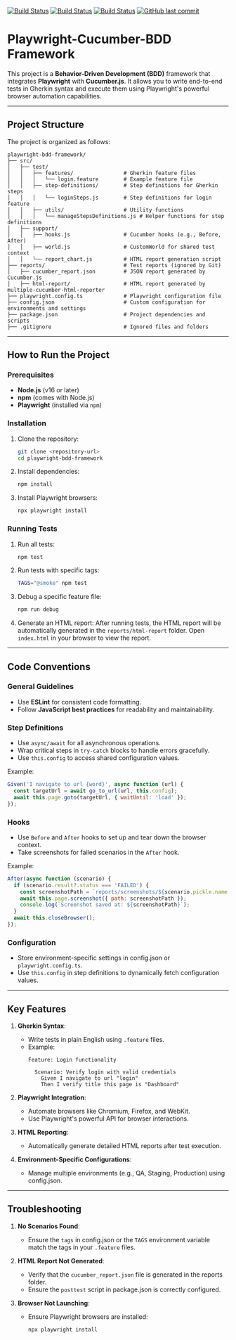 [![Build Status](https://github.com/lqthang2204/playwright-bdd-framework/actions/workflows/playwright-windows-latest.yml/badge.svg)](https://github.com/lqthang2204/playwright-bdd-framework/actions)
[![Build Status](https://github.com/lqthang2204/playwright-bdd-framework/actions/workflows/playwright-ubuntu-latest.yml/badge.svg)](https://github.com/lqthang2204/playwright-bdd-framework/actions)
[![Build Status](https://github.com/lqthang2204/playwright-bdd-framework/actions/workflows/playwright-macos-latest.yml/badge.svg)](https://github.com/lqthang2204/playwright-bdd-framework/actions)
[![GitHub last commit](https://img.shields.io/github/last-commit/lqthang2204/playwright-bdd-framework.svg)](https://github.com/lqthang2204/playwright-bdd-framework/commits/main)

# Playwright-Cucumber-BDD Framework

This project is a **Behavior-Driven Development (BDD)** framework that integrates **Playwright** with **Cucumber.js**. It allows you to write end-to-end tests in Gherkin syntax and execute them using Playwright's powerful browser automation capabilities.

---

## Project Structure

The project is organized as follows:

```
playwright-bdd-framework/
├── src/
│   ├── test/
│   │   ├── features/                # Gherkin feature files
│   │   │   └── login.feature        # Example feature file
│   │   ├── step-definitions/        # Step definitions for Gherkin steps
│   │   │   └── loginSteps.js        # Step definitions for login feature
│   │   ├── utils/                   # Utility functions
│   │   │   └── manageStepsDefinitions.js # Helper functions for step definitions
│   ├── support/
│   │   ├── hooks.js                 # Cucumber hooks (e.g., Before, After)
│   │   ├── world.js                 # CustomWorld for shared test context
│   │   └── report_chart.js          # HTML report generation script
├── reports/                         # Test reports (ignored by Git)
│   ├── cucumber_report.json         # JSON report generated by Cucumber.js
│   ├── html-report/                 # HTML report generated by multiple-cucumber-html-reporter
├── playwright.config.ts             # Playwright configuration file
├── config.json                      # Custom configuration for environments and settings
├── package.json                     # Project dependencies and scripts
├── .gitignore                       # Ignored files and folders
```

---

## How to Run the Project

### Prerequisites

- **Node.js** (v16 or later)
- **npm** (comes with Node.js)
- **Playwright** (installed via `npm`)

### Installation

1. Clone the repository:

   ```bash
   git clone <repository-url>
   cd playwright-bdd-framework
   ```
2. Install dependencies:

   ```bash
   npm install
   ```
3. Install Playwright browsers:

   ```bash
   npx playwright install
   ```

### Running Tests

1. Run all tests:

   ```bash
   npm test
   ```
2. Run tests with specific tags:

   ```bash
   TAGS="@smoke" npm test
   ```
3. Debug a specific feature file:

   ```bash
   npm run debug
   ```
4. Generate an HTML report:
   After running tests, the HTML report will be automatically generated in the `reports/html-report` folder. Open `index.html` in your browser to view the report.

---

## Code Conventions

### General Guidelines

- Use **ESLint** for consistent code formatting.
- Follow **JavaScript best practices** for readability and maintainability.

### Step Definitions

- Use `async/await` for all asynchronous operations.
- Wrap critical steps in `try-catch` blocks to handle errors gracefully.
- Use `this.config` to access shared configuration values.

Example:

```javascript
Given('I navigate to url {word}', async function (url) {
  const targetUrl = await go_to_url(url, this.config);
  await this.page.goto(targetUrl, { waitUntil: 'load' });
});
```

### Hooks

- Use `Before` and `After` hooks to set up and tear down the browser context.
- Take screenshots for failed scenarios in the `After` hook.

Example:

```javascript
After(async function (scenario) {
  if (scenario.result?.status === 'FAILED') {
    const screenshotPath = `reports/screenshots/${scenario.pickle.name.replace(/[^a-zA-Z0-9]/g, '_')}.png`;
    await this.page.screenshot({ path: screenshotPath });
    console.log(`Screenshot saved at: ${screenshotPath}`);
  }
  await this.closeBrowser();
});
```

### Configuration

- Store environment-specific settings in config.json or `playwright.config.ts`.
- Use `this.config` in step definitions to dynamically fetch configuration values.

---

## Key Features

1. **Gherkin Syntax**:

   - Write tests in plain English using `.feature` files.
   - Example:
     ```gherkin
     Feature: Login functionality

       Scenario: Verify login with valid credentials
         Given I navigate to url "login"
         Then I verify title this page is "Dashboard"
     ```
2. **Playwright Integration**:

   - Automate browsers like Chromium, Firefox, and WebKit.
   - Use Playwright's powerful API for browser interactions.
3. **HTML Reporting**:

   - Automatically generate detailed HTML reports after test execution.
4. **Environment-Specific Configurations**:

   - Manage multiple environments (e.g., QA, Staging, Production) using config.json.

---

## Troubleshooting

1. **No Scenarios Found**:

   - Ensure the `tags` in config.json or the `TAGS` environment variable match the tags in your `.feature` files.
2. **HTML Report Not Generated**:

   - Verify that the `cucumber_report.json` file is generated in the reports folder.
   - Ensure the `posttest` script in package.json is correctly configured.
3. **Browser Not Launching**:

   - Ensure Playwright browsers are installed:
     ```bash
     npx playwright install
     ```
